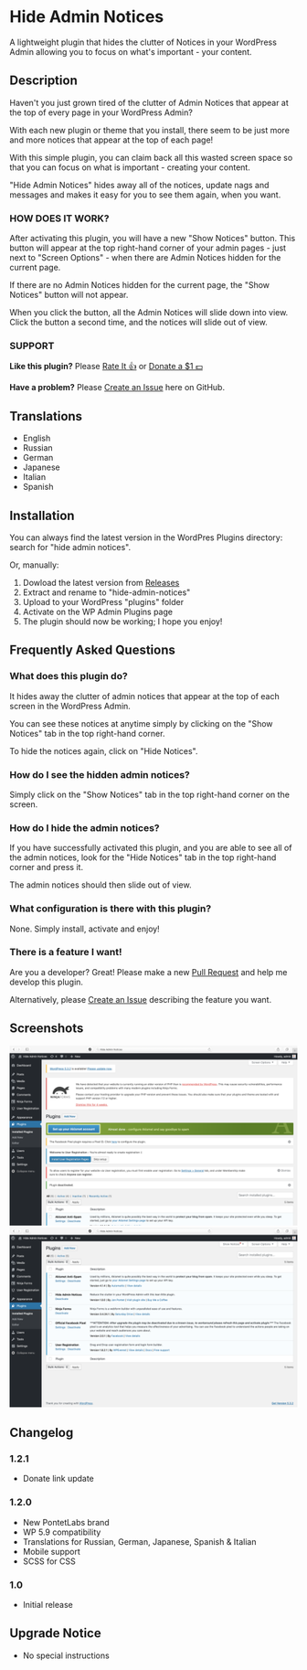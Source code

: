 # Hide Admin Notices

A lightweight plugin that hides the clutter of Notices in your WordPress Admin allowing you to focus on what's important - your content.

## Description

Haven't you just grown tired of the clutter of Admin Notices that appear at the top of every page in your WordPress Admin?

With each new plugin or theme that you install, there seem to be just more and more notices that appear at the top of each page! 

With this simple plugin, you can claim back all this wasted screen space so that you can focus on what is important - creating your content.

"Hide Admin Notices" hides away all of the notices, update nags and messages and makes it easy for you to see them again, when you want.

### HOW DOES IT WORK?

After activating this plugin, you will have a new "Show Notices" button. This button will appear at the top right-hand corner 
of your admin pages - just next to "Screen Options" - when there are Admin Notices hidden for the current page.

If there are no Admin Notices hidden for the current page, the "Show Notices" button will not appear.

When you click the button, all the Admin Notices will slide down into view. Click the button a second time, and the notices will slide out of view.

### SUPPORT

**Like this plugin?** Please [Rate It 👍](https://wordpress.org/support/plugin/hide-admin-notices/reviews/?filter=5) or [Donate a $1 💵](https://www.buymeacoffee.com/pontetlabs)

**Have a problem?** Please [Create an Issue](https://github.com/jonpontet/hide-admin-notices/issues/new/choose) here on GitHub. 


## Translations

* English
* Russian
* German
* Japanese
* Italian
* Spanish

## Installation

You can always find the latest version in the WordPres Plugins directory: search for "hide admin notices".

Or, manually:
1. Dowload the latest version from [Releases](https://github.com/jonpontet/hide-admin-notices/releases)
2. Extract and rename to "hide-admin-notices"
3. Upload to your WordPress "plugins" folder
4. Activate on the WP Admin Plugins page
5. The plugin should now be working; I hope you enjoy!

## Frequently Asked Questions

### What does this plugin do?

It hides away the clutter of admin notices that appear at the top of each screen in the WordPress Admin.

You can see these notices at anytime simply by clicking on the "Show Notices" tab in the top right-hand corner.

To hide the notices again, click on "Hide Notices".

### How do I see the hidden admin notices?

Simply click on the "Show Notices" tab in the top right-hand corner on the screen.

### How do I hide the admin notices?

If you have successfully activated this plugin, and you are able to see all of the admin notices, look for the "Hide Notices" tab in the top right-hand corner and press it.

The admin notices should then slide out of view.

### What configuration is there with this plugin?

None. Simply install, activate and enjoy!

### There is a feature I want!

Are you a developer? Great! Please make a new [Pull Request](https://github.com/jonpontet/hide-admin-notices/compare) and help me develop this plugin.

Alternatively, please [Create an Issue](https://github.com/jonpontet/hide-admin-notices/issues/new/choose) describing the feature you want.

## Screenshots

![Does your WordPress Admin look like this mess?](https://github.com/jonpontet/hide-admin-notices/blob/master/.github/screenshot-1.png)
![Activate this plugin and you will tidy-up the mess!](https://github.com/jonpontet/hide-admin-notices/blob/master/.github/screenshot-2.png)

## Changelog

### 1.2.1
* Donate link update

### 1.2.0
* New PontetLabs brand
* WP 5.9 compatibility
* Translations for Russian, German, Japanese, Spanish & Italian
* Mobile support
* SCSS for CSS

### 1.0
* Initial release

## Upgrade Notice
* No special instructions
